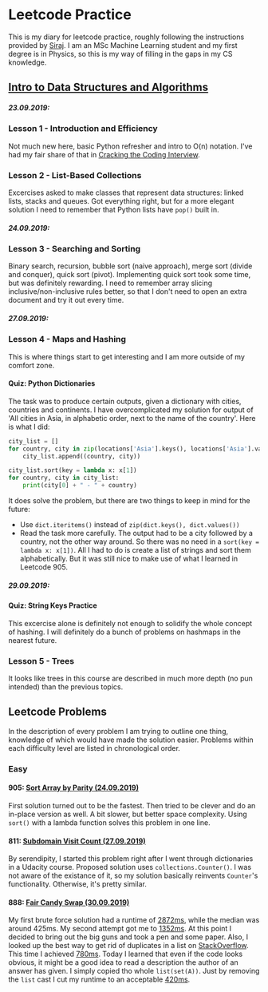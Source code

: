 # Leetcode Practice
This is my diary for leetcode practice, roughly following the instructions
provided by [Siraj](https://youtu.be/sMkMr2455mk). I am an MSc Machine Learning
student and my first degree is in Physics, so this is my way of filling in the
gaps in my CS knowledge.

## [Intro to Data Structures and Algorithms](https://www.udacity.com/course/data-structures-and-algorithms-in-python--ud513)

##### 23.09.2019:
### Lesson 1 - Introduction and Efficiency
Not much new here, basic Python refresher and intro to O(n) notation. I've had
my fair share of that in [Cracking the Coding Interview](https://www.amazon.co.uk/Cracking-Coding-Interview-6th-Programming/dp/0984782850).

### Lesson 2 - List-Based Collections
Excercises asked to make classes that represent data structures: linked lists,
stacks and queues. Got everything right, but for a more elegant solution I need
to remember that Python lists have `pop()` built in.

##### 24.09.2019:
### Lesson 3 - Searching and Sorting
Binary search, recursion, bubble sort (naive approach), merge sort (divide and
conquer), quick sort (pivot). Implementing quick sort took some time, but was
definitely rewarding. I need to remember array slicing inclusive/non-inclusive
rules better, so that I don't need to open an extra document and try it out every
time.

##### 27.09.2019:
### Lesson 4 - Maps and Hashing
This is where things start to get interesting and I am more outside of my
comfort zone.

#### Quiz: Python Dictionaries
The task was to produce certain outputs, given a dictionary with cities, countries
and continents. I have overcomplicated my solution for output of 'All cities in
Asia, in alphabetic order, next to the name of the country'. Here is what I did:
```python
city_list = []
for country, city in zip(locations['Asia'].keys(), locations['Asia'].values()):
    city_list.append((country, city))

city_list.sort(key = lambda x: x[1])
for country, city in city_list:
    print(city[0] + " - " + country)
```
It does solve the problem, but there are two things to keep in mind for the future:
* Use `dict.iteritems()` instead of `zip(dict.keys(), dict.values())`
* Read the task more carefully. The output had to be a city followed by a country,
not the other way around. So there was no need in a `sort(key = lambda x: x[1])`.
All I had to do is create a list of strings and sort them alphabetically. But it
was still nice to make use of what I learned in Leetcode 905.

##### 29.09.2019:
#### Quiz: String Keys Practice
This excercise alone is definitely not enough to solidify the whole concept of
hashing. I will definitely do a bunch of problems on hashmaps in the nearest future.

### Lesson 5 - Trees
It looks like trees in this course are described in much more depth (no pun
intended) than the previous topics.
## Leetcode Problems
In the description of every problem I am trying to outline one thing, knowledge
of which would have made the solution easier. Problems within each difficulty
level are listed in chronological order.
### Easy
#### 905: [Sort Array by Parity (24.09.2019)](https://leetcode.com/problems/sort-array-by-parity/)
First solution turned out to be the fastest. Then tried to be clever and do an
in-place version as well. A bit slower, but better space complexity. Using `sort()`
with a lambda function solves this problem in one line.
#### 811: [Subdomain Visit Count (27.09.2019)](https://leetcode.com/problems/subdomain-visit-count/)
By serendipity, I started this problem right after I went through dictionaries
in a Udacity course. Proposed solution uses `collections.Counter()`. I was not
aware of the existance of it, so my solution basically reinvents `Counter`'s
functionality. Otherwise, it's pretty similar.
#### 888: [Fair Candy Swap (30.09.2019)](https://leetcode.com/problems/fair-candy-swap/)
My first brute force solution had a runtime of [2872ms](https://leetcode.com/submissions/detail/265615443/), while the median was around
425ms. My second attempt got me to [1352ms](https://leetcode.com/submissions/detail/265616527/). At this point I decided to bring out
the big guns and took a pen and some paper. Also, I looked up the best way to get
rid of duplicates in a list on [StackOverflow](https://stackoverflow.com/questions/7961363/removing-duplicates-in-lists). This time I achieved [780ms](https://leetcode.com/submissions/detail/265617544/). Today I
learned that even if the code looks obvious, it might be a good idea to read
a description the author of an answer has given. I simply copied tho whole
`list(set(A))`. Just by removing the `list` cast I cut my runtime to an acceptable
[420ms](https://leetcode.com/submissions/detail/265618845/).
